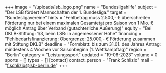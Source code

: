 +++
image = "/uploads/lsb_logo.png"
name = "Bundesligahilfe"
subject = "Der LSB fördert Mannschaften der 1. Bundesliga."
target = "Bundesligavereine"
hints = "Fehlbetrag muss 2.500,- € überschreiten Förderung nur bei einem maximalen Gesamtetat pro Saison von 1 Mio. € möglich Antrag über Verband (gutachterliche Äußerung)"
equity = "Bei DKLB-Stiftung: 1/3, beim LSB: in angemessener Höhe"
financing = "Fehlbedarfsfinanzierung; Obergrenze: 25.000,- € Förderung zusammen mit Stiftung DKLB"
deadline = "Formblatt: bis zum 31.01. des Jahres Antrag: mindestens 4 Wochen vor Saisonbeginn (1. Wettkampftag)"
region = "Berlin"
category = "Leistungssport"
updated = "19-06-2023"
volume = 0
sports = []
types = []
[contact]
contact_person = "Frank Schlizio"
mail = "f.schlizio@lsb-berlin.de"
+++